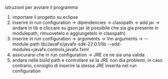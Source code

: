 istruzioni per avviare il programma

1) importare il progetto su eclipse
2) inserire in run configuration -> dipendencies -> classpath -> add jar -> andare in lib e cliccare su gson.jar (è possibile che sia gia presente in modulepath, rimuovetelo e aggiungetelo in classpath)
3) inserire in run configuration -> arguments -> Vm arguments -> --module-path lib/JavaFx/javafx-sdk-22.0.1/lib --add-modules=javafx.controls,javafx.fxml
4) assicurarsi che in run configuration -> JRE ce ne sia una valida
5) andare nella build path e controllare se la JRE non dia problemi, in caso contrario, consiglio di inserire la stessa JRE inserita nel run configuration

